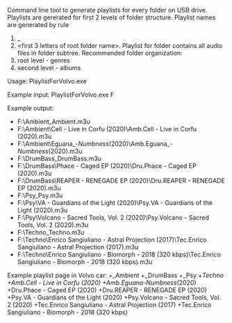 Command line tool to generate playlists for every folder on USB drive.
Playlists are gererated for first 2 levels of folder structure. Playlist names are generated by rule
1. _<folder name>
2. <first 3 letters of root folder name>.<folder name>
Playlist for folder contains all audio files in folder subtree.
Recommended folder organization:
1. root level - genres
2. second level - albums

Usage:
PlaylistForVolvo.exe <USB drive letter>

Example input:
PlaylistForVolvo.exe F

Example output:
+ F:\Ambient\_Ambient.m3u
+ F:\Ambient\Cell - Live in Corfu (2020)\Amb.Cell - Live in Corfu (2020).m3u
+ F:\Ambient\Eguana_-_Numbness_(2020)\Amb.Eguana_-_Numbness_(2020).m3u
+ F:\DrumBass\_DrumBass.m3u
+ F:\DrumBass\Phace - Caged EP (2020)\Dru.Phace - Caged EP (2020).m3u
+ F:\DrumBass\REAPER - RENEGADE EP (2020)\Dru.REAPER - RENEGADE EP (2020).m3u
+ F:\Psy\_Psy.m3u
+ F:\Psy\VA - Guardians of the Light (2020)\Psy.VA - Guardians of the Light (2020).m3u
+ F:\Psy\Volcano - Sacred Tools, Vol. 2 (2020)\Psy.Volcano - Sacred Tools, Vol. 2 (2020).m3u
+ F:\Techno\_Techno.m3u
+ F:\Techno\Enrico Sangiuliano - Astral Projection (2017)\Tec.Enrico Sangiuliano - Astral Projection (2017).m3u
+ F:\Techno\Enrico Sangiuliano - Biomorph - 2018 (320 kbps)\Tec.Enrico Sangiuliano - Biomorph - 2018 (320 kbps).m3u

Example playlist page in Volvo car:
+_Ambient
+_DrumBass
+_Psy
+_Techno
+Amb.Cell - Live in Corfu (2020)
+Amb.Eguana_-_Numbness_(2020)
+Dru.Phace - Caged EP (2020)
+Dru.REAPER - RENEGADE EP (2020)
+Psy.VA - Guardians of the Light (2020)
+Psy.Volcano - Sacred Tools, Vol. 2 (2020)
+Tec.Enrico Sangiuliano - Astral Projection (2017)
+Tec.Enrico Sangiuliano - Biomorph - 2018 (320 kbps)

